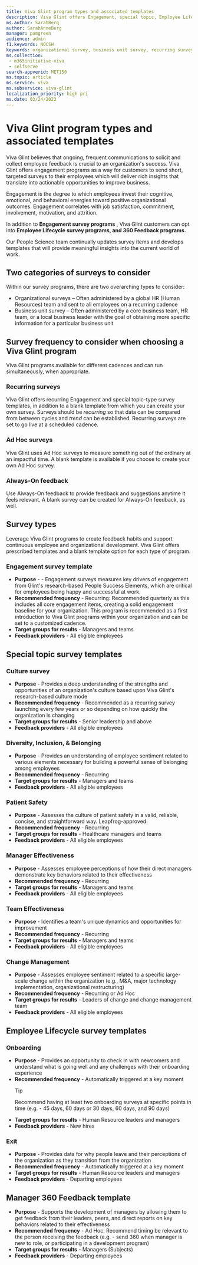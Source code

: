 ```yaml
---
title: Viva Glint program types and associated templates 
description: Viva Glint offers Engagement, special topic, Employee Lifecycle, and 360 feedback programs to surface insights and actions to improve businesses. 
ms.author: SarahBerg
author: SarahAnneBerg
manager: pamgreen
audience: admin
f1.keywords: NOCSH
keywords: organizational survey, business unit survey, recurring survey, engagement survey, quarterly engagement, diversity, inclusion and belonging survey, culture survey, manager effectiveness survey, patient safety survey, team effectiveness survey, ad hoc surveys, always on feedback, employee lifecycle, lifecycle surveys, exit survey, onboarding survey 360 feedback 
ms.collection: 
 - m365initiative-viva
 - selfserve
search-appverid: MET150
ms.topic: article
ms.service: viva
ms.subservice: viva-glint
localization_priority: high pri
ms.date: 03/24/2023
---
```


# Viva Glint program types and associated templates

Viva Glint believes that ongoing, frequent communications to solicit and collect employee feedback is crucial to an organization's success. Viva Glint offers engagement programs as a way for customers to send short, targeted surveys to their employees which will deliver rich insights that translate into actionable opportunities to improve business.

Engagement is the degree to which employees invest their cognitive, emotional, and behavioral energies toward positive organizational outcomes. Engagement correlates with job satisfaction, commitment, involvement, motivation, and attrition.

In addition to **Engagement survey programs** , Viva Glint customers can opt into **Employee Lifecycle survey programs, and 360 Feedback programs.**

Our People Science team continually updates survey items and develops templates that will provide meaningful insights into the current world of work.

## Two categories of surveys to consider

Within our survey programs, there are two overarching types to consider:

- Organizational surveys – Often administered by a global HR (Human Resources) team and sent to all employees on a recurring cadence
- Business unit survey – Often administered by a core business team, HR team, or a local business leader with the goal of obtaining more specific information for a particular business unit

## Survey frequency to consider when choosing a Viva Glint program

Viva Glint programs available for different cadences and can run simultaneously, when appropriate.

### Recurring surveys

Viva Glint offers recurring Engagement and special topic-type survey templates, in addition to a blank template from which you can create your own survey. Surveys should be *recurring* so that data can be compared from between cycles and *trend* can be established. Recurring surveys are set to go live at a scheduled cadence.

### Ad Hoc surveys

Viva Glint uses Ad Hoc surveys to measure something out of the ordinary at an impactful time. A blank template is available if you choose to create your own Ad Hoc survey.

### Always-On feedback

Use Always-On feedback to provide feedback and suggestions anytime it feels relevant. A blank survey can be created for Always-On feedback, as well.

## Survey types

Leverage Viva Glint programs to create feedback habits and support continuous employee and organizational development. Viva Glint offers prescribed templates and a blank template option for each type of program.

### Engagement survey template

- **Purpose** -  - Engagement surveys measures key drivers of engagement from Glint's research-based People Success Elements, which are critical for employees being happy and successful at work.
- **Recommended frequency** - Recurring: Recommended quarterly as this includes all core engagement items, creating a solid engagement baseline for your organization. This program is recommended as a first introduction to Viva Glint programs within your organization and can be set to a customized cadence.
- **Target groups for results** - Managers and teams
- **Feedback providers** - All eligible employees

## Special topic survey templates

### Culture survey

- **Purpose** - Provides a deep understanding of the strengths and opportunities of an organization's culture based upon Viva Glint's research-based culture mode
- **Recommended frequency** - Recommended as a recurring survey launching every few years or so depending on how quickly the organization is changing
- **Target groups for results** - Senior leadership and above
- **Feedback providers** - All eligible employees

### Diversity, Inclusion, & Belonging

- **Purpose** - Provides an understanding of employee sentiment related to various elements necessary for building a powerful sense of belonging among employees
- **Recommended frequency** - Recurring
- **Target groups for results** - Managers and teams
- **Feedback providers** - All eligible employees

### Patient Safety

- **Purpose** - Assesses the culture of patient safety in a valid, reliable, concise, and straightforward way. Leapfrog-approved.
- **Recommended frequency** - Recurring
- **Target groups for results** - Healthcare managers and teams
- **Feedback providers** - All eligible employees

### Manager Effectiveness

- **Purpose** - Assesses employee perceptions of how their direct managers demonstrate key behaviors related to their effectiveness
- **Recommended frequency** - Recurring
- **Target groups for results** - Managers and teams
- **Feedback providers** - All eligible employees

### Team Effectiveness

- **Purpose** - Identifies a team's unique dynamics and opportunities for improvement
- **Recommended frequency** - Recurring
- **Target groups for results** - Managers and teams
- **Feedback providers** - All eligible employees

### Change Management

- **Purpose** - Assesses employee sentiment related to a specific large-scale change within the organization (e.g., M&A, major technology implementation, organizational restructuring)
- **Recommended frequency** - Recurring or Ad Hoc
- **Target groups for results** - Leaders of change and change management team
- **Feedback providers** - All eligible employees

## Employee Lifecycle survey templates

### Onboarding

- **Purpose** - Provides an opportunity to check in with newcomers and understand what is going well and any challenges with their onboarding experience
- **Recommended frequency** - Automatically triggered at a key moment
   > [!TIP]
   > Recommend having at least two onboarding surveys at specific points in time (e.g. - 45 days, 60 days or 30 days, 60 days, and 90 days)
- **Target groups for results** - Human Resource leaders and managers
- **Feedback providers** - New hires

### Exit

- **Purpose** - Provides data for why people leave and their perceptions of the organization as they transition from the organization
- **Recommended frequency** - Automatically triggered at a key moment
- **Target groups for results** - Human Resource leaders and managers 
- **Feedback providers** - Departing employees

## Manager 360 Feedback template

- **Purpose** - Supports the development of managers by allowing them to get feedback from their leaders, peers, and direct reports on key behaviors related to their effectiveness
- **Recommended frequency** - Ad Hoc: Recommend timing be relevant to the person receiving the feedback (e.g. - send 360 when manager is new to role, or participating in a development program)
- **Target groups for results** - Managers (Subjects)
- **Feedback providers** - Departing employees